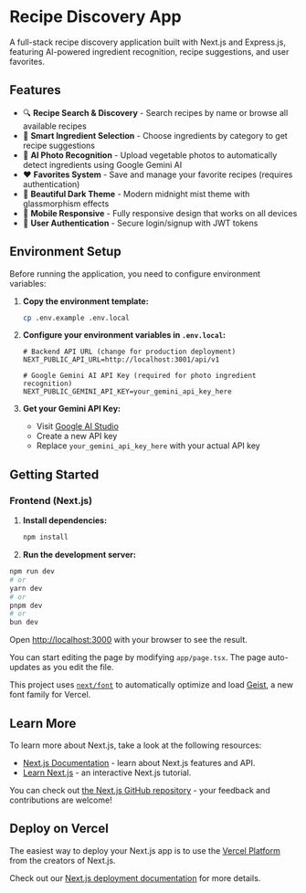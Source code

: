 # Recipe Discovery App

A full-stack recipe discovery application built with Next.js and Express.js, featuring AI-powered ingredient recognition, recipe suggestions, and user favorites.

## Features

- 🔍 **Recipe Search & Discovery** - Search recipes by name or browse all available recipes
- 🥗 **Smart Ingredient Selection** - Choose ingredients by category to get recipe suggestions  
- 📸 **AI Photo Recognition** - Upload vegetable photos to automatically detect ingredients using Google Gemini AI
- ❤️ **Favorites System** - Save and manage your favorite recipes (requires authentication)
- 🎨 **Beautiful Dark Theme** - Modern midnight mist theme with glassmorphism effects
- 📱 **Mobile Responsive** - Fully responsive design that works on all devices
- 🔐 **User Authentication** - Secure login/signup with JWT tokens

## Environment Setup

Before running the application, you need to configure environment variables:

1. **Copy the environment template:**
   ```bash
   cp .env.example .env.local
   ```

2. **Configure your environment variables in `.env.local`:**
   ```env
   # Backend API URL (change for production deployment)
   NEXT_PUBLIC_API_URL=http://localhost:3001/api/v1
   
   # Google Gemini AI API Key (required for photo ingredient recognition)
   NEXT_PUBLIC_GEMINI_API_KEY=your_gemini_api_key_here
   ```

3. **Get your Gemini API Key:**
   - Visit [Google AI Studio](https://aistudio.google.com/app/apikey)
   - Create a new API key
   - Replace `your_gemini_api_key_here` with your actual API key

## Getting Started

### Frontend (Next.js)

1. **Install dependencies:**
   ```bash
   npm install
   ```

2. **Run the development server:**

```bash
npm run dev
# or
yarn dev
# or
pnpm dev
# or
bun dev
```

Open [http://localhost:3000](http://localhost:3000) with your browser to see the result.

You can start editing the page by modifying `app/page.tsx`. The page auto-updates as you edit the file.

This project uses [`next/font`](https://nextjs.org/docs/app/building-your-application/optimizing/fonts) to automatically optimize and load [Geist](https://vercel.com/font), a new font family for Vercel.

## Learn More

To learn more about Next.js, take a look at the following resources:

- [Next.js Documentation](https://nextjs.org/docs) - learn about Next.js features and API.
- [Learn Next.js](https://nextjs.org/learn) - an interactive Next.js tutorial.

You can check out [the Next.js GitHub repository](https://github.com/vercel/next.js) - your feedback and contributions are welcome!

## Deploy on Vercel

The easiest way to deploy your Next.js app is to use the [Vercel Platform](https://vercel.com/new?utm_medium=default-template&filter=next.js&utm_source=create-next-app&utm_campaign=create-next-app-readme) from the creators of Next.js.

Check out our [Next.js deployment documentation](https://nextjs.org/docs/app/building-your-application/deploying) for more details.
